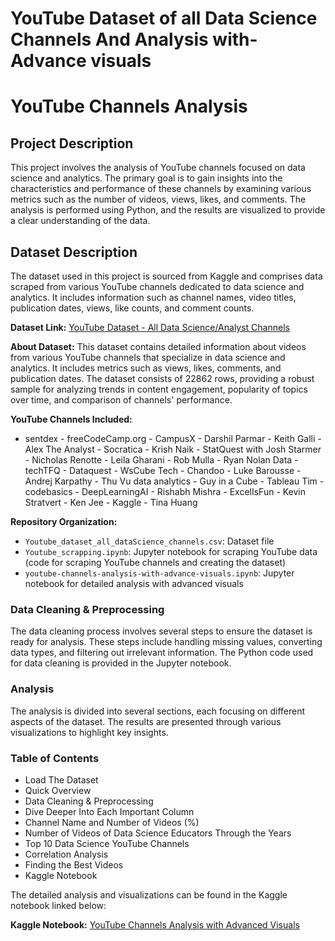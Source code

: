# YouTube Dataset of all Data Science Channels And Analysis with-Advance visuals
# YouTube Channels Analysis

## Project Description
This project involves the analysis of YouTube channels focused on data science and analytics. The primary goal is to gain insights into the characteristics and performance of these channels by examining various metrics such as the number of videos, views, likes, and comments. The analysis is performed using Python, and the results are visualized to provide a clear understanding of the data.

## Dataset Description
The dataset used in this project is sourced from Kaggle and comprises data scraped from various YouTube channels dedicated to data science and analytics. It includes information such as channel names, video titles, publication dates, views, like counts, and comment counts.

**Dataset Link:** [YouTube Dataset - All Data Science/Analyst Channels](https://www.kaggle.com/datasets/abhishek0032/youtube-dataset-all-data-scienceanalyst-channels/data)

**About Dataset:**
This dataset contains detailed information about videos from various YouTube channels that specialize in data science and analytics. It includes metrics such as views, likes, comments, and publication dates. The dataset consists of 22862 rows, providing a robust sample for analyzing trends in content engagement, popularity of topics over time, and comparison of channels' performance.

**YouTube Channels Included:**
- sentdex - freeCodeCamp.org - CampusX - Darshil Parmar - Keith Galli - Alex The Analyst - Socratica - Krish Naik - StatQuest with Josh Starmer - Nicholas Renotte - Leila Gharani - Rob Mulla - Ryan Nolan Data - techTFQ - Dataquest - WsCube Tech - Chandoo - Luke Barousse - Andrej Karpathy - Thu Vu data analytics - Guy in a Cube - Tableau Tim - codebasics - DeepLearningAI - Rishabh Mishra - ExcelIsFun - Kevin Stratvert - Ken Jee - Kaggle - Tina Huang

**Repository Organization:**
- `Youtube_dataset_all_dataScience_channels.csv`: Dataset file
- `Youtube_scrapping.ipynb`: Jupyter notebook for scraping YouTube data (code for scraping YouTube channels and creating the dataset)
- `youtube-channels-analysis-with-advance-visuals.ipynb`: Jupyter notebook for detailed analysis with advanced visuals

### Data Cleaning & Preprocessing
The data cleaning process involves several steps to ensure the dataset is ready for analysis. These steps include handling missing values, converting data types, and filtering out irrelevant information. The Python code used for data cleaning is provided in the Jupyter notebook.

### Analysis
The analysis is divided into several sections, each focusing on different aspects of the dataset. The results are presented through various visualizations to highlight key insights.

### Table of Contents
- Load The Dataset
- Quick Overview
- Data Cleaning & Preprocessing
- Dive Deeper Into Each Important Column
- Channel Name and Number of Videos (%)
- Number of Videos of Data Science Educators Through the Years
- Top 10 Data Science YouTube Channels
- Correlation Analysis
- Finding the Best Videos
- Kaggle Notebook

The detailed analysis and visualizations can be found in the Kaggle notebook linked below:

**Kaggle Notebook:** [YouTube Channels Analysis with Advanced Visuals](https://www.kaggle.com/code/abhishek0032/youtube-channels-analysis-with-advance-visuals/notebook)

